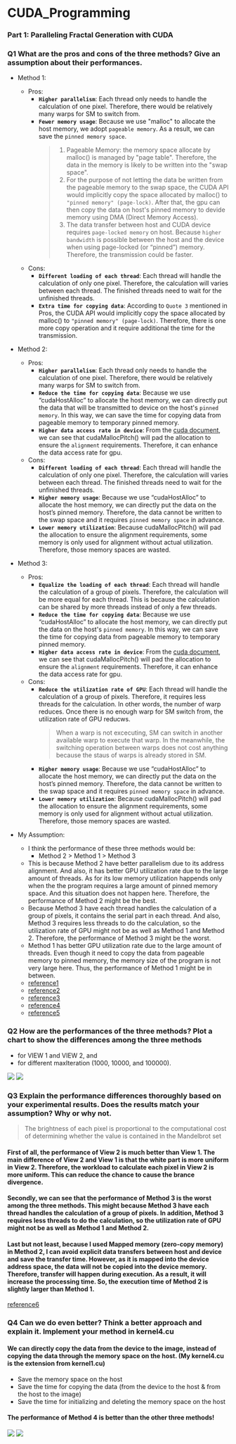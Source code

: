 # CUDA_Programming

### Part 1: Paralleling Fractal Generation with CUDA


### Q1 What are the pros and cons of the three methods? Give an assumption about their performances.
- Method 1:
    - Pros: 
        - **`Higher parallelism`**: Each thread only needs to handle the calculation of one pixel. Therefore, there would be relatively many warps for SM to switch from.
        - **`Fewer memory usage`**: Because we use "malloc" to allocate the host memory, we adopt `pageable memory`. As a result, we can save the `pinned memory space`.
            > 1. Pageable Memory: the memory space allocate by malloc() is managed  by "page table". Therefore, the data in the memory is likely to be written into the "swap space".
            > 2. For the purpose of not letting the data be written from the pageable memory to the swap space, the CUDA API would implicitly copy the space allocated by malloc() to `"pinned memory" (page-lock)`. After that, the gpu can then copy the data on host's pinned memory to devide memory using DMA (Direct Memory Access).
            > 3. The data transfer between host and CUDA device requires `page-locked memory` on host. Because `higher bandwidth` is possible between the host and the device when using page-locked (or “pinned”) memory. Therefore, the transmission could be faster.
    - Cons: 
        - **`Different loading of each thread`**: Each thread will handle the calculation of only one pixel. Therefore, the calculation will varies between each thread. The finished threads need to wait for the unfinished threads.
        - **`Extra time for copying data`**: According to `Quote 3` mentioned in Pros, the CUDA API would implicitly copy the space allocated by malloc() to `"pinned memory" (page-lock)`. Therefore, there is one more copy operation and it require additional the time for the transmission.

- Method 2:
    - Pros: 
        - **`Higher parallelism`**: Each thread only needs to handle the calculation of one pixel. Therefore, there would be relatively many warps for SM to switch from.
        - **`Reduce the time for copying data`**: Because we use “cudaHostAlloc” to allocate the host memory, we can directly put the data that will be transmitted to device on the host's `pinned memory`. In this way, we can save the time for copying data from pageable memory to temporary pinned memory.
        - **`Higher data access rate in device`**: From the [cuda document](http://horacio9573.no-ip.org/cuda/group__CUDART__MEMORY_g80d689bc903792f906e49be4a0b6d8db.html#g80d689bc903792f906e49be4a0b6d8db), we can see that cudaMallocPitch() will pad the allocation to ensure the `alignment` requirements. Therefore, it can enhance the data access rate for gpu.
    - Cons: 
        - **`Different loading of each thread`**: Each thread will handle the calculation of only one pixel. Therefore, the calculation will varies between each thread. The finished threads need to wait for the unfinished threads.
        - **`Higher memory usage`**: Because we use “cudaHostAlloc” to allocate the host memory, we can directly put the data on the host’s pinned memory. Therefore, the data cannot be written to the swap space and it requires `pinned memory space` in advance.
        - **`Lower memory utilization`**: Because cudaMallocPitch() will pad the allocation to ensure the alignment requirements, some memory is only used for alignment without actual utilization. Therefore, those memory spaces are wasted.

- Method 3:
    - Pros: 
        - **`Equalize the loading of each thread`**: Each thread will handle the calculation of a group of pixels. Therefore, the calculation will be more equal for each thread. This is because the calculation can be shared by more threads instead of only a few threads.
        - **`Reduce the time for copying data`**: Because we use “cudaHostAlloc” to allocate the host memory, we can directly put the data on the host's `pinned memory`. In this way, we can save the time for copying data from pageable memory to temporary pinned memory.
        - **`Higher data access rate in device`**: From the [cuda document](http://horacio9573.no-ip.org/cuda/group__CUDART__MEMORY_g80d689bc903792f906e49be4a0b6d8db.html#g80d689bc903792f906e49be4a0b6d8db), we can see that cudaMallocPitch() will pad the allocation to ensure the `alignment` requirements. Therefore, it can enhance the data access rate for gpu.
    - Cons: 
        - **`Reduce the utilization rate of GPU`**: Each thread will handle the calculation of a group of pixels. Therefore, it requires less threads for the calculation. In other words, the number of warp reduces. Once there is no enough warp for SM switch from, the utilization rate of GPU reducws.
            > When a warp is not excecuting, SM can switch in another available warp to execute that warp. In the meanwhile, the switching operation between warps does not cost anything because the staus of warps is already stored in SM.
        - **`Higher memory usage`**: Because we use “cudaHostAlloc” to allocate the host memory, we can directly put the data on the host’s pinned memory. Therefore, the data cannot be written to the swap space and it requires `pinned memory space` in advance.
        - **`Lower memory utilization`**: Because cudaMallocPitch() will pad the allocation to ensure the alignment requirements, some memory is only used for alignment without actual utilization. Therefore, those memory spaces are wasted.

- My Assumption:
    - I think the performance of these three methods would be: 
        - Method 2 > Method 1 > Method 3
    - This is because Method 2 have better parallelism due to its address alignment. And also, it has better GPU utilization rate due to the large amount of threads. As for its low memory utilization happends only when the the program requires a large amount of pinned memory space. And this situation does not happen here. Therefore, the performance of Method 2 might be the best.
    - Because Method 3 have each thread handles the calculation of a group of pixels, it contains the serial part in each thread. And also, Method 3 requires less threads to do the calculation, so the utilization rate of GPU might not be as well as Method 1 and Method 2. Therefore, the performance of Method 3 might be the worst.
    - Method 1 has better GPU utilization rate due to the large amount of threads. Even though it need to copy the data from pageable memory to pinned memory, the memory size of the program is not very large here. Thus, the performance of Method 1 might be in between.
    - [reference1](https://kaibaoom.tw/2020/07/21/cuda-four-memory-access/)
    - [reference2](https://leimao.github.io/blog/Page-Locked-Host-Memory-Data-Transfer/#:~:text=Pageable%20Memory%20and%20Page%2DLocked,locked%20memory%20or%20pinned%20memory.)
    - [reference3](https://developer.nvidia.com/blog/how-optimize-data-transfers-cuda-cc/)
    - [reference4](https://blog.51cto.com/u_15060511/3807762)
    - [reference5](https://icl.utk.edu/~mgates3/docs/cuda.html)




### Q2 How are the performances of the three methods? Plot a chart to show the differences among the three methods
- for VIEW 1 and VIEW 2, and
- for different maxIteration (1000, 10000, and 100000).

![](https://i.imgur.com/ajAMI79.png)
![](https://i.imgur.com/zJliu9j.png)




### Q3 Explain the performance differences thoroughly based on your experimental results. Does the results match your assumption? Why or why not.

> The brightness of each pixel is proportional to the computational cost of determining whether the value is contained in the Mandelbrot set
#### First of all, the performance of View 2 is much better than View 1. The main difference of View 2 and View 1 is that the white part is more uniform in View 2. Therefore, the workload to calculate each pixel in View 2 is more uniform. This can reduce the chance to cause the brance divergence.

#### Secondly, we can see that the performance of Method 3 is the worst among the three methods. This might because Method 3 have each thread handles the calculation of a group of pixels. In addition, Method 3 requires less threads to do the calculation, so the utilization rate of GPU might not be as well as Method 1 and Method 2.

#### Last but not least, because I used Mapped memory (zero-copy memory) in Method 2, I can avoid explicit data transfers between host and device and save the transfer time. However, as it is mapped into the device address space, the data will not be copied into the device memory. Therefore, transfer will happen during execution. As a result, it will increase the processing time. So, the execution time of Method 2 is slightly larger than Method 1.
[reference6](https://medium.com/analytics-vidhya/cuda-memory-model-823f02cef0bf)

### Q4 Can we do even better? Think a better approach and explain it. Implement your method in kernel4.cu

#### We can directly copy the data from the device to the image, instead of copying the data through the memory space on the host. (My kernel4.cu is the extension from kernel1.cu)
- Save the memory space on the host
- Save the time for copying the data (from the device to the host & from the host to the image)
- Save the time for initializing and deleting the memory space on the host

#### The performance of Method 4 is better than the other three methods!

![](https://i.imgur.com/3hf0c1M.png)
![](https://i.imgur.com/4vUBRtF.png)

